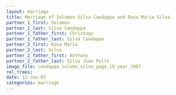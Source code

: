 ```yaml
---
layout: marriage
title: Marriage of Solomon Silva Candappa and Rosa Maria Silva
partner_1_first: Solomon
partner_1_last: Silva Candappa
partner_1_father_first: Christogu
partner_1_father_last: Silva Candappa
partner_2_first: Rosa Maria
partner_2_last: Silva
partner_2_father_first: Anthony
partner_2_father_last: Silva Juan Pulle
image_file: candappa_solomo_silva_page_19_year_1907
rel_trees:
date: 12-Jun-07
categories: marriage
---
```


